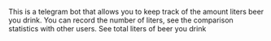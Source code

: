 This is a telegram bot that allows you to keep track of the amount liters beer you drink. 
You can record the number of liters, see the comparison statistics with other users. See total liters of beer you drink
